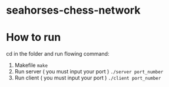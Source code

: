 # seahorses-chess-network
# How to run
cd in the folder and run flowing command:
1. Makefile
```make```
2. Run server ( you must input your port )
```./server port_number```
3. Run client ( you must input your port )
```./client port_number```

